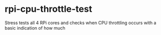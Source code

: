 # rpi-cpu-throttle-test
Stress tests all 4 RPi cores and checks when CPU throttling occurs with a basic indication of how much
